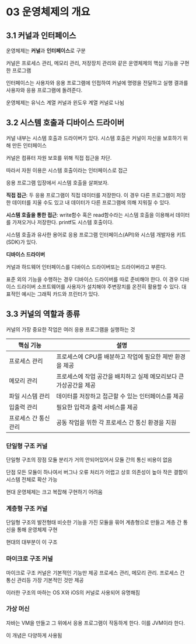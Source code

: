 # 03 운영체제의 개요

## 3.1 커널과 인터페이스

운영체제는 **커널**과 **인터페이스**로 구분

커널은 프로세스 관리, 메모리 관리, 저장장치 관리와 같은 운영체제의 핵심 기능을 구현한 프로그램

인터페이스는 사용자와 응용 프로그램에 인접하여 커널에 명령을 전달하고 실행 결과를 사용자와 응용 프로그램에 돌려준다.

운영체제는 유닉스 계열 커널과 윈도우 계열 커널로 나뉨

## 3.2 시스템 호출과 디바이스 드라이버

커널 내부는 시스템 호출과 드라이버가 있다.
시스템 호출은 커널이 자신을 보호하기 위해 만든 인터페이스

커널은 컴퓨터 자원 보호를 위해 직접 접근을 차단.

따라서 자원 이용은 시스템 호출이라는 인터페이스로 접근

응용 프로그램 입장에서 시스템 호출을 살펴보자.

**직접 접근**: 두 응용 프로그램이 직접 데이터를 저장한다. 이 경우 다른 프로그램이 저장한 데이터를 지울 수도 있고 내 데이터가 다른 프로그램에 의해 지워질 수 있다.

**시스템 호출을 통한 접근**: write함수 혹은 read함수라는 시스템 호출을 이용해서 데이터를 가져오거나 저장한다. printf도 시스템 호출이다.

시스템 호출과 유사한 용어로 응용 프로그램 인터페이스(API)와 시스템 개발자용 키트(SDK)가 있다.

**디바이스 드라이버**

커널과 하드웨어 인터페이스를 디바이스 드라이버또는 드라이버라고 부른다.

표준 외의 기능을 수행하는 경우 디바이스 드라이버를 따로 준비해야 한다.
이 경우 디바이스 드라이버 소프트웨어를 사용자가 설치해야 주변장치를 온전히 활용할 수 있다.
대표적인 예시는 그래픽 카드와 프린터가 있다.

## 3.3 커널의 역할과 종류

커널의 가장 중요한 작업은 여러 응용 프로그램을 실행하는 것

| 핵심 기능             | 설명                                                               |
| --------------------- | ------------------------------------------------------------------ |
| 프로세스 관리         | 프로세스에 CPU를 배분하고 작업에 필요한 제반 환경을 제공           |
| 메모리 관리           | 프로세스에 작업 공간을 배치하고 실제 메모리보다 큰 가상공간을 제공 |
| 파일 시스템 관리      | 데이터를 저장하고 접근할 수 있는 인터페이스를 제공                 |
| 입출력 관리           | 필요한 입력과 출력 서비스를 제공                                   |
| 프로세스 간 통신 관리 | 공동 작업을 위한 각 프로세스 간 통신 환경을 지원                   |

### 단일형 구조 커널

단일형 구조의 장점 모듈 분리가 거의 안되어있어서 모듈 간의 통신 비용이 없음

단점 모든 모듈이 하나여서 버그나 오류 처리가 어렵고 상호 의존성이 높아 작은 결함이 시스템 전체로 확산 가능

현대 운영체제는 크고 복잡해 구현하기 어려움

### 계층형 구조 커널

단일형 구조의 발전형태 비슷한 기능을 가진 모듈을 묶어 계층형으로 만들고 계층 간 통신을 통해 운영체제 구현

현대의 대부분이 이 구조

### 마이크로 구조 커널

마이크로 구조 커널은 기본적인 기능만 제공
프로세스 관리, 메모리 관리. 프로세스 간 통신 관리등 가장 기본적인 것만 제공

이러한 구조의 마하는 OS X와 iOS의 커널로 사용되어 유명해짐

### 가상 머신

자바는 VM을 만들고 그 위에서 응용 프로그램이 작동하게 한다.
이를 JVM이라 한다.

이 개념은 다양하게 사용됨
